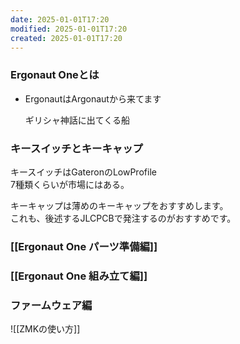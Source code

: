 ```yaml
---
date: 2025-01-01T17:20
modified: 2025-01-01T17:20
created: 2025-01-01T17:20
---
```

  

  ### Ergonaut Oneとは

  

- ErgonautはArgonautから来てます
    
    ギリシャ神話に出てくる船
    



  

### キースイッチとキーキャップ

キースイッチはGateronのLowProfile  
7種類くらいが市場にはある。  

  

キーキャップは薄めのキーキャップをおすすめします。  
これも、後述するJLCPCBで発注するのがおすすめです。  

  

### [[Ergonaut One パーツ準備編]]

  

  

### [[Ergonaut One 組み立て編]] 

  

  

### ファームウェア編

![[ZMKの使い方]]
